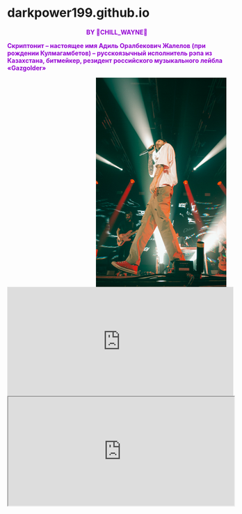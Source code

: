 # darkpower199.github.io
<html>
<head>
<body><center>
<strong><hl style="color:#9400D3">BY &#128156;CHILL_WAYNE&#128156;<strong><hl>
<p align="left">Скриптонит – настоящее имя Адиль Оралбекович Жалелов (при рождении Кулмагамбетов) – русскоязычный исполнитель рэпа из Казахстана, битмейкер, резидент российского музыкального лейбла «Gazgolder»</p>
<img src="12.png" align="right" width="300" height="480" />
<iframe align="left" width="520" height="250" src="https://www.youtube.com/embed/ELff7Leocz8" title="YouTube video player" frameborder="0" allow="accelerometer; autoplay; clipboard-write; encrypted-media; gyroscope; picture-in-picture" allowfullscreen></iframe>
<body background="22.jpg" style="background-size: cover;">
<iframe width="520" height="250" src="https://www.youtube.com/embed/NA6IO84foy4?autoplay=1"> loop="0" title="YouTube video player" frameborder="0" allow="accelerometer; autoplay; clipboard-write; encrypted-media; gyroscope; picture-in-picture" allowfullscreen></iframe>

